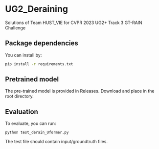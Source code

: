 # UG2_Deraining
Solutions of Team HUST_VIE for CVPR 2023 UG2+ Track 3 GT-RAIN Challenge
## Package dependencies
You can install by:
```bash
pip install -r requirements.txt
```
## Pretrained model
The pre-trained model is provided in Releases. Download and place in the root directory. 

## Evaluation
To evaluate, you can run:
```test
python test_derain_Uformer.py
```
The test file should contain input/groundtruth files.

